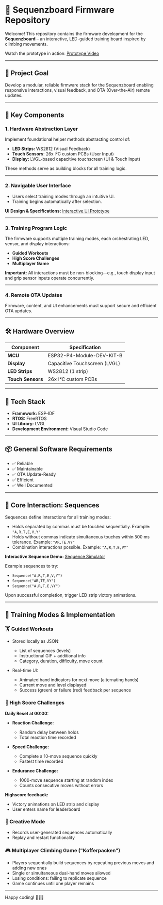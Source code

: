# 🚀 Sequenzboard Firmware Repository

Welcome! This repository contains the firmware development for the **Sequenzboard** – an interactive, LED-guided training board inspired by climbing movements.

Watch the prototype in action: [Prototype Video](https://www.youtube.com/watch?v=UWB_lbbr7Gs)

---

## 🎯 Project Goal

Develop a modular, reliable firmware stack for the Sequenzboard enabling responsive interactions, visual feedback, and OTA (Over-the-Air) remote updates.

---

## 📌 Key Components

### 1. Hardware Abstraction Layer

Implement foundational helper methods abstracting control of:

* **LED Strips:** WS2812 (Visual Feedback)
* **Touch Sensors:** 26x I²C custom PCBs (User Input)
* **Display:** LVGL-based capacitive touchscreen (UI & Touch Input)

These methods serve as building blocks for all training logic.

---

### 2. Navigable User Interface

* Users select training modes through an intuitive UI.
* Training begins automatically after selection.

**UI Design & Specifications:** [Interactive UI Prototype](https://msv8v1.axshare.com)

---

### 3. Training Program Logic

The firmware supports multiple training modes, each orchestrating LED, sensor, and display interactions:

* **Guided Workouts**
* **High Score Challenges**
* **Multiplayer Game**

**Important:** All interactions must be non-blocking—e.g., touch display input and grip sensor inputs operate concurrently.

---

### 4. Remote OTA Updates

Firmware, content, and UI enhancements must support secure and efficient OTA updates.

---

## 🛠️ Hardware Overview

| Component         | Specification                 |
| ----------------- | ----------------------------- |
| **MCU**           | ESP32-P4-Module-DEV-KIT-B     |
| **Display**       | Capacitive Touchscreen (LVGL) |
| **LED Strips**    | WS2812 (1 strip)              |
| **Touch Sensors** | 26x I²C custom PCBs           |

---

## 🧰 Tech Stack

* **Framework:** ESP-IDF
* **RTOS:** FreeRTOS
* **UI Library:** LVGL
* **Development Environment:** Visual Studio Code

---

## 📦 General Software Requirements

* ✅ Reliable
* ✅ Maintainable
* ✅ OTA Update-Ready
* ✅ Efficient
* ✅ Well Documented

---

## 🔄 Core Interaction: Sequences

Sequences define interactions for all training modes:

* Holds separated by commas must be touched sequentially. Example: `"A,R,T,E,V,Y"`
* Holds without commas indicate simultaneous touches within 500 ms tolerance. Example: `"AR,TE,VY"`
* Combination interactions possible. Example: `"A,R,T,E,VY"`

**Interactive Sequence Demo:** [Sequence Simulator](https://editor.p5js.org/maikstf/full/QCS-UwFKY)

Example sequences to try:

* `Sequence("A,R,T,E,V,Y")`
* `Sequence("AR,TE,VY")`
* `Sequence("A,R,T,E,VY")`

Upon successful completion, trigger LED strip victory animations.

---

## 🚩 Training Modes & Implementation

### 🏋️ Guided Workouts

* Stored locally as JSON:

  * List of sequences (levels)
  * Instructional GIF + additional info
  * Category, duration, difficulty, move count
* Real-time UI:

  * Animated hand indicators for next move (alternating hands)
  * Current move and level displayed
  * Success (green) or failure (red) feedback per sequence

### 🏅 High Score Challenges

**Daily Reset at 00:00:**

* **Reaction Challenge:**

  * Random delay between holds
  * Total reaction time recorded

* **Speed Challenge:**

  * Complete a 10-move sequence quickly
  * Fastest time recorded

* **Endurance Challenge:**

  * 1000-move sequence starting at random index
  * Counts consecutive moves without errors

**Highscore feedback:**

* Victory animations on LED strip and display
* User enters name for leaderboard

### 🎨 Creative Mode

* Records user-generated sequences automatically
* Replay and restart functionality

### 🎮 Multiplayer Climbing Game ("Kofferpacken")

* Players sequentially build sequences by repeating previous moves and adding new ones
* Single or simultaneous dual-hand moves allowed
* Losing conditions: failing to replicate sequence
* Game continues until one player remains

---

Happy coding! 🚀🧗‍♂️
